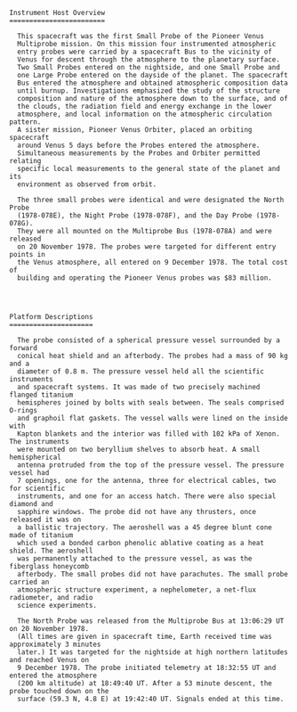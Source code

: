 
 
    Instrument Host Overview
    ========================
 
      This spacecraft was the first Small Probe of the Pioneer Venus 
      Multiprobe mission. On this mission four instrumented atmospheric 
      entry probes were carried by a spacecraft Bus to the vicinity of 
      Venus for descent through the atmosphere to the planetary surface. 
      Two Small Probes entered on the nightside, and one Small Probe and 
      one Large Probe entered on the dayside of the planet. The spacecraft 
      Bus entered the atmosphere and obtained atmospheric composition data 
      until burnup. Investigations emphasized the study of the structure 
      composition and nature of the atmosphere down to the surface, and of 
      the clouds, the radiation field and energy exchange in the lower 
      atmosphere, and local information on the atmospheric circulation pattern. 
      A sister mission, Pioneer Venus Orbiter, placed an orbiting spacecraft 
      around Venus 5 days before the Probes entered the atmosphere. 
      Simultaneous measurements by the Probes and Orbiter permitted relating 
      specific local measurements to the general state of the planet and its 
      environment as observed from orbit.
 
      The three small probes were identical and were designated the North Probe 
      (1978-078E), the Night Probe (1978-078F), and the Day Probe (1978-078G). 
      They were all mounted on the Multiprobe Bus (1978-078A) and were released 
      on 20 November 1978. The probes were targeted for different entry points in 
      the Venus atmosphere, all entered on 9 December 1978. The total cost of 
      building and operating the Pioneer Venus probes was $83 million.



 
    Platform Descriptions
    =====================
 
      The probe consisted of a spherical pressure vessel surrounded by a forward 
      conical heat shield and an afterbody. The probes had a mass of 90 kg and a 
      diameter of 0.8 m. The pressure vessel held all the scientific instruments 
      and spacecraft systems. It was made of two precisely machined flanged titanium 
      hemispheres joined by bolts with seals between. The seals comprised O-rings 
      and graphoil flat gaskets. The vessel walls were lined on the inside with 
      Kapton blankets and the interior was filled with 102 kPa of Xenon. The instruments 
      were mounted on two beryllium shelves to absorb heat. A small hemispherical 
      antenna protruded from the top of the pressure vessel. The pressure vessel had 
      7 openings, one for the antenna, three for electrical cables, two for scientific 
      instruments, and one for an access hatch. There were also special diamond and 
      sapphire windows. The probe did not have any thrusters, once released it was on 
      a ballistic trajectory. The aeroshell was a 45 degree blunt cone made of titanium 
      which used a bonded carbon phenolic ablative coating as a heat shield. The aeroshell 
      was permanently attached to the pressure vessel, as was the fiberglass honeycomb 
      afterbody. The small probes did not have parachutes. The small probe carried an 
      atmospheric structure experiment, a nephelometer, a net-flux radiometer, and radio 
      science experiments.
      
      The North Probe was released from the Multiprobe Bus at 13:06:29 UT on 20 November 1978. 
      (All times are given in spacecraft time, Earth received time was approximately 3 minutes 
      later.) It was targeted for the nightside at high northern latitudes and reached Venus on 
      9 December 1978. The probe initiated telemetry at 18:32:55 UT and entered the atmosphere 
      (200 km altitude) at 18:49:40 UT. After a 53 minute descent, the probe touched down on the 
      surface (59.3 N, 4.8 E) at 19:42:40 UT. Signals ended at this time.  
        
        